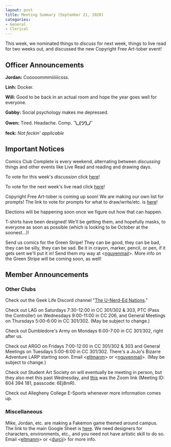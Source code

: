 ```yaml
---
layout: post
title: Meeting Summary (September 21, 2020)
categories:
- General
- Clerical
---
```


This week, we nominated things to *discuss* for next week, things to live read for two weeks out, and discussed the new Copyright Free Art-tober event!

## Officer Announcements

**Jordan:**  Cooooommmiiiiiicsss.

**Linh:**  Docker.

**Will:**  Good to be back in an actual room and hope the year goes well for everyone.

**Gabby:**  Social psychology makes me depressed.

**Gwen:**  Tired.  Headache.  Comp.  **¯\\\_(ツ)\_/¯**

**feck:**  *Not feckin' applicable*

## Important Notices

Comics Club Complete is every weekend, alternating between *discussing* things and other events like Live Read and reading and drawing days.

To vote for this week's *discussion* click [here](https://docs.google.com/forms/d/e/1FAIpQLSddsF9wR4Mm9X3CnyUFpf4v6vcNeLq6zXpSZwDPtBFyA2KhRA/viewform)!

To vote for the next week's live read click [here](https://docs.google.com/forms/d/e/1FAIpQLSeqffpnWgrgR-tSu-tYSQj13bZcK5eBaDOoz9ctrTZ3o8Z20A/viewform)!

Copyright Free Art-tober is coming up soon!  We are making our own list for prompts!  The link to vote for prompts for what to draw/write/etc. is [here](https://docs.google.com/forms/d/e/1FAIpQLSci4rsSo74BViI0iiUrrqEM1sIM1iveRJYwJkGEZkzXkOsQQg/viewform)!

Elections will be happening soon once we figure out how that can happen.

T-shirts have been designed!  We'll be getting them, and hopefully masks, to everyone as soon as possible (which is looking to be October at the soonest...)!

Send us comics for the Green Stripe!  They can be good, they can be bad, they can be silly, they can be sad.  Be it in crayon, marker, pencil, or pen, if it gets sent we'll put it in!  Send them my way at <[nguyenmail](mailto:nguyenmail@allegheny.edu)>.  More info on the Green Stripe will be coming soon, as well!

## Member Announcements

### Other Clubs

Check out the Geek Life Discord channel "[The U-Nerd-Ed Nations](https://discord.gg/bKXT3FM)."

Check out LAG on Saturdays 7:30-12:00 in CC 301/302 & 303, PTC (Pass the Controller) on Wednesdays 9:00-11:00 in CC 206, and General Meetings on Thursdays 5:00-6:00 in CC 301/302. (May be subject to change.)

Check out Dumbledore's Army on Mondays 6:00-7:00 in CC 301/302, right after us.

Check out ARGO on Fridays 7:00-12:00 in CC 301/302 & 303 and General Meetings on Tuesdays 5:00-6:00 in CC 301/302.  There's a JoJo's Bizarre Adventure LARP starting soon.  Email <[eltmanm](mailto:eltmanm@allegheny.edu)> or <[nguyenmail](mailto:nguyenmail@allegheny.edu)>.  (May be subject to change.)

Check out Student Art Society on will eventually be meeting in person, but they also met this past Wednesday, and [this](https://zoom.us/j/6043941814?pwd=cGFITWxJa1FVQ3BBeTgrd3BNL0tPUT09) was the Zoom link (Meeting ID: 604 394 181, passcode: 6Ej8mR).

Check out Allegheny College E-Sports whenever more information comes up.

### Miscellaneous

Mike, Jordan, etc. are making a Fakemon game themed around campus.  The link to the main Google Sheet is [here](https://docs.google.com/spreadsheets/d/19UsWhMEcoW0K28BC3llz5-oJXrWB53-zqBixHXlzCd4/edit?usp=sharing).  We need designers for characters, environments, etc., and you need not have artistic skill to do so.  Email <[eltmanm](mailto:eltmanm@allegheny.edu)> or <[durcij](mailto:durcij@allegheny.edu)> for more info.
